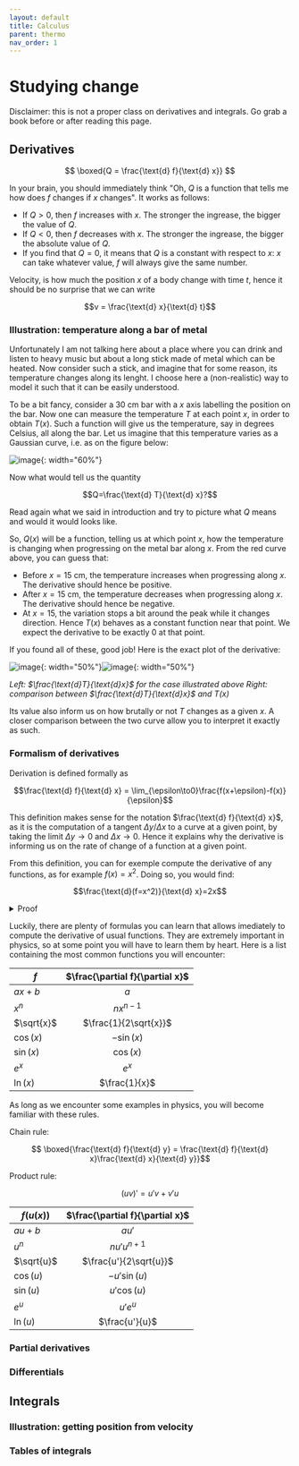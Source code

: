 ```yaml
---
layout: default
title: Calculus
parent: thermo
nav_order: 1
---
```


# Studying change

Disclaimer: this is not a proper class on derivatives and integrals. Go grab a book before or after reading this page.

## Derivatives

$$ \boxed{Q = \frac{\text{d} f}{\text{d} x}} $$

In your brain, you should immediately think "Oh, $Q$ is a function that tells me how does $f$ changes if $x$ changes". It works as follows:

- If $Q>0$, then $f$ increases with $x$. The stronger the ingrease, the bigger the value of $Q$.
- If $Q<0$, then $f$ decreases with $x$. The stronger the ingrease, the bigger the absolute value of $Q$.
- If you find that $Q=0$, it means that $Q$ is a constant with respect to $x$: $x$ can take whatever value, $f$ will always give the same number.

Velocity, is how much the position $x$ of a body change with time $t$, hence it should be no surprise that we can write

$$v = \frac{\text{d} x}{\text{d} t}$$

### Illustration: temperature along a bar of metal

Unfortunately I am not talking here about a place where you can drink and listen to heavy music but about a long stick made of metal which can be heated. Now consider such a stick, and imagine that for some reason, its temperature changes along its lenght. I choose here a (non-realistic) way to model it such that it can be easily understood.

To be a bit fancy, consider a 30 cm bar with a $x$ axis labelling the position on the bar. Now one can measure the temperature $T$ at each point $x$, in order to obtain $T(x)$. Such a function will give us the temperature, say in degrees Celsius, all along the bar. Let us imagine that this temperature varies as a Gaussian curve, i.e. as on the figure below:

![image](../images/temperature.png){: width="60%"}

Now what would tell us the quantity

$$Q=\frac{\text{d} T}{\text{d} x}?$$

Read again what we said in introduction and try to picture what $Q$ means and would it would looks like.

So, $Q(x)$ will be a function, telling us at which point $x$, how the temperature is changing when progressing on the metal bar along $x$. From the red curve above, you can guess that:
- Before $x=15$ cm, the temperature increases when progressing along $x$. The derivative should hence be positive. 
- After $x=15$ cm, the temperature decreases when progressing along $x$. The derivative should hence be negative.
- At $x=15$, the variation stops a bit around the peak while it changes direction. Hence $T(x)$ behaves as a constant function near that point. We expect the derivative to be exactly 0 at that point. 

If you found all of these, good job! Here is the exact plot of the derivative:

![image](../images/dTdx.png){: width="50%"}![image](../images/T-dTdx.png){: width="50%"}


*Left: $\frac{\text{d}T}{\text{d}x}$ for the case illustrated above Right: comparison between $\frac{\text{d}T}{\text{d}x}$ and $T(x)$*

Its value also inform us on how brutally or not $T$ changes as a given $x$. A closer comparison between the two curve allow you to interpret it exactly as such.

### Formalism of derivatives

Derivation is defined formally as

$$\frac{\text{d} f}{\text{d} x} = \lim_{\epsilon\to0}\frac{f(x+\epsilon)-f(x)}{\epsilon}$$

This definition makes sense for the notation $\frac{\text{d} f}{\text{d} x}$, as it is the computation of a tangent $\Delta y/\Delta x$ to a curve at a given point, by taking the limit $\Delta y\to 0$ and $\Delta x\to 0$. Hence it explains why the derivative is informing us on the rate of change of a function at a given point.

From this definition, you can for exemple compute the derivative of any functions, as for example $f(x)=x^2$. Doing so, you would find:

$$\frac{\text{d}(f=x^2)}{\text{d} x}=2x$$

<details>
  <summary>Proof</summary>

$$
\begin{aligned}
\frac{\text{d} f}{\text{d} x}
&=  \lim_{\epsilon\to0}\frac{(x+\epsilon)^2-x^2}{\epsilon}\\
&=  \lim_{\epsilon\to0}\frac{x^2+2x+\epsilon^2 - x^2}{\epsilon}\\
&= \lim_{\epsilon\to0}\frac{2x\epsilon+\epsilon^2}{\epsilon}\\
&= \lim_{\epsilon\to0}\left(2x + \epsilon\right)\\
&=2x
\end{aligned}
$$

</details>

Luckily, there are plenty of formulas you can learn that allows imediately to compute the derivative of usual functions. They are extremely important in physics, so at some point you will have to learn them by heart. Here is a list containing the most common functions you will encounter: 

| $f$   |      $\frac{\partial f}{\partial x}$ |
|----------|:-------------:|
| $ax+b$ |  $a$ |
| $x^n$ |  $nx^{n-1}$ |
| $\sqrt{x}$ |   $\frac{1}{2\sqrt{x}}$| 
| $\cos(x)$ | $-\sin(x)$ |
| $\sin(x)$ | $\cos(x)$ |
| $e^{x}$ | $e^{x}$ |
| $\ln(x)$ | $\frac{1}{x}$ |

As long as we encounter some examples in physics, you will become familiar with these rules.

Chain rule:

$$ \boxed{\frac{\text{d} f}{\text{d} y} = \frac{\text{d} f}{\text{d} x}\frac{\text{d} x}{\text{d} y}}$$

Product rule:

$$ (uv)' = u'v + v'u $$

| $f(u(x))$   |      $\frac{\partial f}{\partial x}$ |
|----------|:-------------:|
| $au+b$ |  $au'$ |
| $u^n$ |    $nu'u^{n+1}$   | 
| $\sqrt{u}$ |   $\frac{u'}{2\sqrt{u}}$| 
| $\cos(u)$ | $-u'\sin(u)$ |
| $\sin(u)$ | $u'\cos(u)$ |
| $e^{u}$ | $u'e^{u}$ |
| $\ln(u)$ | $\frac{u'}{u}$ |

### Partial derivatives

### Differentials

## Integrals

### Illustration: getting position from velocity 

### Tables of integrals
